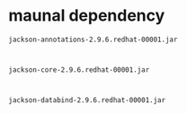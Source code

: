 # maunal dependency
<code>jackson-annotations-2.9.6.redhat-00001.jar

jackson-core-2.9.6.redhat-00001.jar

jackson-databind-2.9.6.redhat-00001.jar
</code>
